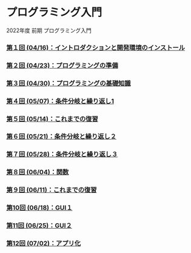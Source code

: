 # プログラミング入門

2022年度 前期 プログラミング入門

### [第１回 (04/16)：イントロダクションと開発環境のインストール](01/)

### [第２回 (04/23)：プログラミングの準備](02/)

### [第３回 (04/30)：プログラミングの基礎知識](03/)

### [第４回 (05/07)：条件分岐と繰り返し1](04/)

### [第５回 (05/14)：これまでの復習](05/)

### [第６回 (05/21)：条件分岐と繰り返し２](06/)

### [第７回 (05/28)：条件分岐と繰り返し３](07/)

### [第８回 (06/04)：関数](08/)

### [第９回 (06/11)：これまでの復習](09/)

### [第10回 (06/18)：GUI１](10/)

### [第11回 (06/25)：GUI２](11/)

### [第12回 (07/02)：アプリ化](12/)

